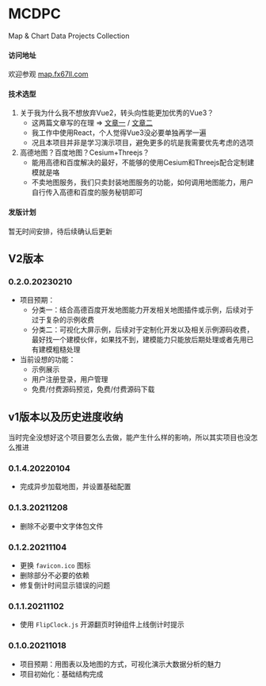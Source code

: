 # MCDPC
Map & Chart Data Projects Collection

#### 访问地址
欢迎参观 [map.fx67ll.com](http://map.fx67ll.com '大数据可视化地图示例演示网站')  

#### 技术选型
1. 关于我为什么我不想放弃Vue2，转头向性能更加优秀的Vue3？
	+ 这两篇文章写的在理 => [文章一](https://blog.csdn.net/ZengYue_D/article/details/119838666) / [文章二](https://juejin.cn/post/7195486276936532028)  
	+ 我工作中使用React，个人觉得Vue3没必要单独再学一遍  
	+ 况且本项目并非是学习演示项目，避免更多的坑是我需要优先考虑的选项  
2. 高德地图？百度地图？Cesium+Threejs？
	+ 能用高德和百度解决的最好，不能够的使用Cesium和Threejs配合定制建模就是咯  
	+ 不卖地图服务，我们只卖封装地图服务的功能，如何调用地图能力，用户自行传入高德和百度的服务秘钥即可  

#### 发版计划
暂无时间安排，待后续确认后更新


## V2版本
### 0.2.0.20230210
* 项目预期：
	- 分类一：结合高德百度开发地图能力开发相关地图插件或示例，后续对于过于复杂的示例收费  
	- 分类二：可视化大屏示例，后续对于定制化开发以及相关示例源码收费，最好找一个建模伙伴，如果找不到，建模能力只能放后期处理或者先用已有建模粗糙处理  
* 当前设想的功能：
	- 示例展示  
	- 用户注册登录，用户管理  
	- 免费/付费源码预览，免费/付费源码下载  


## v1版本以及历史进度收纳  
当时完全没想好这个项目要怎么去做，能产生什么样的影响，所以其实项目也没怎么推进
### 0.1.4.20220104
* 完成异步加载地图，并设置基础配置  
### 0.1.3.20211208
* 删除不必要中文字体包文件  
### 0.1.2.20211104  
* 更换 `favicon.ico` 图标  
* 删除部分不必要的依赖  
* 修复倒计时间显示错误的问题
### 0.1.1.20211102  
* 使用 `FlipClock.js` 开源翻页时钟组件上线倒计时提示  
### 0.1.0.20211018  
* 项目预期：用图表以及地图的方式，可视化演示大数据分析的魅力  
* 项目初始化：基础结构完成  